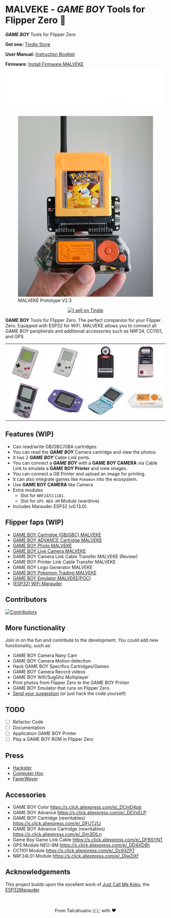 # MALVEKE - *GAME BOY* Tools for Flipper Zero 🐬


***GAME BOY*** Tools for Flipper Zero

**Get one:** [Tindie Store](https://www.tindie.com/products/efuentealba/malveke-game-boy-tools-for-flipper-zero/)

**User Manual:** [Instruction Booklet](./MALVEKE_Instruction_Booklet.pdf)

**Firmware**: [Install Firmware MALVEKE](./webinstaller/README.md)
<picture>
    <source media="(prefers-color-scheme: dark)" srcset="./assets/logo.png">
    <source media="(prefers-color-scheme: light)" srcset="./assets/logo-b.png">
    <img
        alt="MALVEKE Logo"
        src="./assets/logo.png">
</picture>
<p align='center'>
  <figure>
      <img src="./assets/proto.jpg" />
      <figcaption>MALVEKE Prototype V2.3</figcaption>
  </figure>
</p>
<p align='center'>
<a href="https://www.tindie.com/stores/efuentealba/?ref=offsite_badges&utm_source=sellers_efuentealba&utm_medium=badges&utm_campaign=badge_large"><img src="https://d2ss6ovg47m0r5.cloudfront.net/badges/tindie-larges.png" alt="I sell on Tindie" width="200" height="104"></a>
</p>


**GAME BOY** Tools for Flipper Zero. The perfect companion for your Flipper Zero. Equipped with ESP32 for WiFi. MALVEKE allows you to connect all GAME BOY peripherals and additional accessories such as NRF24, CC1101, and GPS.

<table>
  <tbody>
    <tr>
      <td style="border: none"><img src="./assets/GB.png" width="100%"/></td>
      <td style="border: none"><img src="./assets/GBP.png" width="100%"/></td>
      <td style="border: none"><img src="./assets/GB-CAM.png" width="100%"/></td>
      <td style="border: none"><img src="./assets/GB-PRINT.png" width="100%"/></td>
    </tr>
    <tr>
      <td style="border: none"><img src="./assets/GBC.png" width="100%"/></td>
      <td style="border: none"><img src="./assets/GBA.png" width="100%"/></td>
      <td style="border: none"><img src="./assets/GBASP.png" width="100%"/></td>
      <td style="border: none"><img src="./assets/FLIPPER.png" width="100%"/></td>
    </tr>
  </tbody>
</table>

## Features (WIP)

- Can read/write GB/GBC/GBA cartridges.
- You can read the ***GAME BOY*** Camera cartridge and view the photos.
- It has 2 ***GAME BOY*** Cable Link ports.
- You can connect a ***GAME BOY*** with a **GAME BOY CAMERA** via Cable Link to emulate a **GAME BOY Printer** and view images.
- You can connect a GB Printer and upload an image for printing.
- It can also integrate games like `Pokemon` into the ecosystem.
- Use **GAME BOY CAMERA** like Camera
- Extra modules
    - Slot for `NRF24`/`CC1101`.
    - Slot for `GPS NEO-XM` Module (wardrive)
- Includes Marauder ESP32 (v0.13.0).


## Flipper faps (WIP)
- [GAME BOY Cartridge  (GB/GBC) MALVEKE](./flipper_companion_apps/applications/external/malveke_gb_cartridge/README.md)
- [GAME BOY ADVANCE Cartridge MALVEKE](./flipper_companion_apps/applications/external/malveke_gba_cartridge/README.md)
- [GAME BOY Photo MALVEKE](./flipper_companion_apps/applications/external/malveke_gb_photo/README.md)
- [GAME BOY Live Camera MALVEKE](./flipper_companion_apps/applications/external/malveke_gb_live_camera/README.md)
- GAME BOY Camera Link Cable Transfer MALVEKE (Review)
- GAME BOY Printer Link Cable Transfer MALVEKE
- GAME BOY Logo Generator MALVEKE
- [GAME BOY Pokemon Trading MALVEKE](https://github.com/EstebanFuentealba/Flipper-Zero-Game-Boy-Pokemon-Trading?tab=readme-ov-file#instructions-for-use)
- [GAME BOY Emulator MALVEKE(POC)](./flipper_companion_apps/applications/external/malveke_gb_emulator/README.md)
- [[ESP32] WiFi Marauder](https://github.com/0xchocolate/flipperzero-wifi-marauder)

## Contributors
[![Contributors](https://contrib.rocks/image?repo=EstebanFuentealba/MALVEKE-Flipper-Zero)](https://github.com/EstebanFuentealba/MALVEKE-Flipper-Zero/graphs/contributors)

## More functionality
Join in on the fun and contribute to the development. You could add new functionality, such as:

- GAME BOY Camera Nany Cam
- GAME BOY Camera Motion detection
- Hack GAME BOY Specifics Cartridges/Games
- GAME BOY Camera Record videos
- GAME BOY Wifi/SugGhz Multiplayer
- Print photos from Flipper Zero to the GAME BOY Printer
- GAME BOY Emulator that runs on Flipper Zero.
- [Send your suggestion](/MALVEKE-Flipper-Zero/issues/new) (or just hack the code yourself)

## TODO
- [ ] Refactor Code
- [ ] Documentation
- [ ] Application GAME BOY Printer
- [ ] Play a GAME BOY ROM in Flipper Zero

## Press
- [Hackster](https://www.hackster.io/news/esteban-fuentealba-s-malveke-turns-the-flipper-zero-into-a-nintendo-game-boy-powerhouse-f36fc1d079a2)
- [Computer Hoy](https://computerhoy.com/ciberseguridad/flipper-zero-tiene-nuevo-objetivo-consolas-videojuegos-1335020)
- [FayerWayer](https://www.fayerwayer.com/internet/2023/11/14/flipper-zero-el-llamado-tamagotchi-de-los-hackers-se-mete-en-el-mundo-de-las-consolas-de-videojuegos/)

## Accessories
- GAME BOY Color https://s.click.aliexpress.com/e/_DCmD4pb
- GAME BOY Advance https://s.click.aliexpress.com/e/_DEVxELP
- GAME BOY Cartridge (rewritables) https://s.click.aliexpress.com/e/_DFUTJ1J
- GAME BOY Advance Cartridge (rewritables) https://s.click.aliexpress.com/e/_Dm3DILn
- Game Boy Game Link Cable https://s.click.aliexpress.com/e/_DFBSYNT
- GPS Module NEO-8M https://s.click.aliexpress.com/e/_DD4XD6h
- CC1101 Module https://s.click.aliexpress.com/e/_Dc93ZP7
- NRF24L01 Module https://s.click.aliexpress.com/e/_Dlw2IXf

## Acknowledgements
This project builds upon the excellent work of [Just Call Me Koko](https://github.com/justcallmekoko/), the [ESP32Marauder](https://github.com/justcallmekoko/ESP32Marauder)

<p align='center'>
<br />
<br />
From Talcahuano 🇨🇱 with ❤ 
</p>
